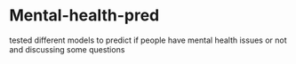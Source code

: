 # Mental-health-pred
tested different models to predict if people have mental health issues or not and discussing some questions 
